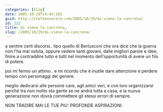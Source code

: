 ```yaml
---
categories: [blog]
date: 2005-10-29T14:45:18Z
guid: http://stefanocecere.com/2005/10/29/mi-viene-la-cancrena/
id: 122
title: mi viene la cancrena…
slug: /2005/10/29/mi-viene-la-cancrena/
---
```


<img src='/wp-content/contraddizionek.jpg' alt='' align='left' />a sentire certi discorsi.. tipo quello di Berlusconi che ora dice che la guerra non l'ha mai voluta, oppure vedere tanti giovani, dalle migliori parole e idee, finire a contraddire tutto e tutti nel momento dell'opportunità di avere un filo di potere.

poi mi fermo un attimo.. e mi ricordo che è inutile dare attenzione e perdere tempo con personaggi del genere.

meglio dedicarsi alle persone care, agli amici veri, e con loro organizzarsi perch&#xe9; tra non molto sta gente se ne andrà tutta a casa, e la nuova generazione non dovrà commettere gli stessi errori di sempre.

NON TRADIRE MAI LE TUE PIU' PROFONDE ASPIRAZIONI.